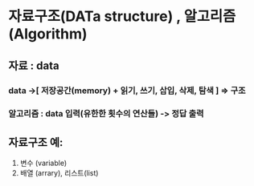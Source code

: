 # 자료구조(DATa structure) , 알고리즘 (Algorithm)

## 자료 : data 
### data ->[ 저장공간(memory) + 읽기, 쓰기, 삽입, 삭제, 탐색 ] => 구조 

### 알고리즘 :  data 입력(유한한 횟수의 연산들) -> 정답 출력 

## 자료구조 예:
1) 변수 (variable)
2) 배열 (arrary), 리스트(list)